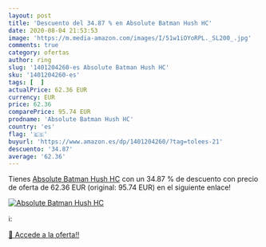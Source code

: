 ```yaml
---
layout: post
title: 'Descuento del 34.87 % en Absolute Batman Hush HC'
date: 2020-08-04 21:53:53
image: 'https://m.media-amazon.com/images/I/51w1iOYoRPL._SL200_.jpg'
comments: true
category: ofertas
author: ring
slug: '1401204260-es Absolute Batman Hush HC'
sku: '1401204260-es'
tags: [  ]
actualPrice: 62.36 EUR
currency: EUR
price: 62.36
comparePrice: 95.74 EUR
prodname: 'Absolute Batman Hush HC'
country: 'es'
flag: '🇪🇸'
buyurl: 'https://www.amazon.es/dp/1401204260/?tag=tolees-21'
descuento: '34.87'
average: '62.36'
---
```


Tienes [Absolute Batman Hush HC](https://www.amazon.es/dp/1401204260/?tag=tolees-21) con un 34.87 % de descuento con precio de oferta de 62.36 EUR (original: 95.74 EUR) en el siguiente enlace!

[![Absolute Batman Hush HC](https://m.media-amazon.com/images/I/51w1iOYoRPL._SL200_.jpg)](https://www.amazon.es/dp/1401204260/?tag=tolees-21)

ℹ️:


[🛒 Accede a la oferta!!](https://www.amazon.es/dp/1401204260/?tag=tolees-21)
